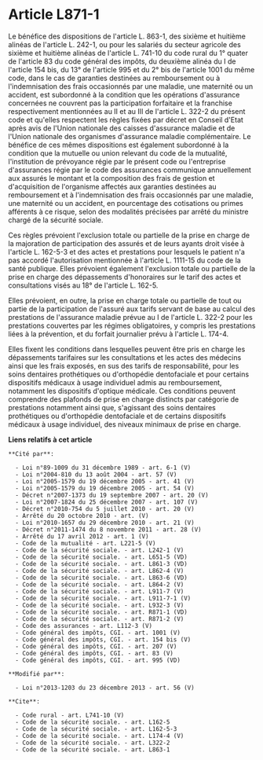 # Article L871-1

Le bénéfice des dispositions de l'article L. 863-1, des sixième et huitième alinéas de l'article L. 242-1, ou pour les
salariés du secteur agricole des sixième et huitième alinéas de l'article L. 741-10 du code rural du 1° quater de l'article
83 du code général des impôts, du deuxième alinéa du I de l'article 154 bis, du 13° de l'article 995 et du 2° bis de
l'article 1001 du même code, dans le cas de garanties destinées au remboursement ou à l'indemnisation des frais occasionnés
par une maladie, une maternité ou un accident, est subordonné à la condition que les opérations d'assurance concernées ne
couvrent pas la participation forfaitaire et la franchise respectivement mentionnées au II et au III de l'article L. 322-2 du
présent code et qu'elles respectent les règles fixées par décret en Conseil d'Etat après avis de l'Union nationale des
caisses d'assurance maladie et de l'Union nationale des organismes d'assurance maladie complémentaire. Le bénéfice de ces
mêmes dispositions est également subordonné à la condition que la mutuelle ou union relevant du code de la mutualité,
l'institution de prévoyance régie par le présent code ou l'entreprise d'assurances régie par le code des assurances
communique annuellement aux assurés le montant et la composition des frais de gestion et d'acquisition de l'organisme
affectés aux garanties destinées au remboursement et à l'indemnisation des frais occasionnés par une maladie, une maternité
ou un accident, en pourcentage des cotisations ou primes afférents à ce risque, selon des modalités précisées par arrêté du
ministre chargé de la sécurité sociale. 

Ces règles prévoient l'exclusion totale ou partielle de la prise en charge de la majoration de participation des assurés et
de leurs ayants droit visée à l'article L. 162-5-3 et des actes et prestations pour lesquels le patient n'a pas accordé
l'autorisation mentionnée à l'article L. 1111-15 du code de la santé publique. Elles prévoient également l'exclusion totale
ou partielle de la prise en charge des dépassements d'honoraires sur le tarif des actes et consultations visés au 18° de
l'article L. 162-5. 

Elles prévoient, en outre, la prise en charge totale ou partielle de tout ou partie de la participation de l'assuré aux
tarifs servant de base au calcul des prestations de l'assurance maladie prévue au I de l'article L. 322-2 pour les
prestations couvertes par les régimes obligatoires, y compris les prestations liées à la prévention, et du forfait journalier
prévu à l'article L. 174-4. 

Elles fixent les conditions dans lesquelles peuvent être pris en charge les dépassements tarifaires sur les consultations et
les actes des médecins ainsi que les frais exposés, en sus des tarifs de responsabilité, pour les soins dentaires
prothétiques ou d'orthopédie dentofaciale et pour certains dispositifs médicaux à usage individuel admis au remboursement,
notamment les dispositifs d'optique médicale. Ces conditions peuvent comprendre des plafonds de prise en charge distincts par
catégorie de prestations notamment ainsi que, s'agissant des soins dentaires prothétiques ou d'orthopédie dentofaciale et de
certains dispositifs médicaux à usage individuel, des niveaux minimaux de prise en charge.

**Liens relatifs à cet article**

	**Cité par**:

	  - Loi n°89-1009 du 31 décembre 1989 - art. 6-1 (V)
	  - Loi n°2004-810 du 13 août 2004 - art. 57 (V)
	  - Loi n°2005-1579 du 19 décembre 2005 - art. 41 (V)
	  - Loi n°2005-1579 du 19 décembre 2005 - art. 54 (V)
	  - Décret n°2007-1373 du 19 septembre 2007 - art. 20 (V)
	  - Loi n°2007-1824 du 25 décembre 2007 - art. 107 (V)
	  - Décret n°2010-754 du 5 juillet 2010 - art. 20 (V)
	  - Arrêté du 20 octobre 2010 - art. (V)
	  - Loi n°2010-1657 du 29 décembre 2010 - art. 21 (V)
	  - Décret n°2011-1474 du 8 novembre 2011 - art. 28 (V)
	  - Arrêté du 17 avril 2012 - art. 1 (V)
	  - Code de la mutualité - art. L221-5 (V)
	  - Code de la sécurité sociale. - art. L242-1 (V)
	  - Code de la sécurité sociale. - art. L651-5 (VD)
	  - Code de la sécurité sociale. - art. L861-3 (VD)
	  - Code de la sécurité sociale. - art. L862-4 (V)
	  - Code de la sécurité sociale. - art. L863-6 (VD)
	  - Code de la sécurité sociale. - art. L864-2 (V)
	  - Code de la sécurité sociale. - art. L911-7 (V)
	  - Code de la sécurité sociale. - art. L911-7-1 (V)
	  - Code de la sécurité sociale. - art. L932-3 (V)
	  - Code de la sécurité sociale. - art. R871-1 (VD)
	  - Code de la sécurité sociale. - art. R871-2 (V)
	  - Code des assurances - art. L112-3 (V)
	  - Code général des impôts, CGI. - art. 1001 (V)
	  - Code général des impôts, CGI. - art. 154 bis (V)
	  - Code général des impôts, CGI. - art. 207 (V)
	  - Code général des impôts, CGI. - art. 83 (V)
	  - Code général des impôts, CGI. - art. 995 (VD)

	**Modifié par**:

	  - Loi n°2013-1203 du 23 décembre 2013 - art. 56 (V)

	**Cite**:

	  - Code rural - art. L741-10 (V)
	  - Code de la sécurité sociale. - art. L162-5
	  - Code de la sécurité sociale. - art. L162-5-3
	  - Code de la sécurité sociale. - art. L174-4 (V)
	  - Code de la sécurité sociale. - art. L322-2
	  - Code de la sécurité sociale. - art. L863-1
